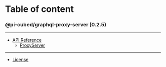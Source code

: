 # Table of content

### @pi-cubed/graphql-proxy-server (0.2.5)

---

-   [API Reference](api.md)
    -   [ProxyServer](api.md#ProxyServer)

---

-   [License](LICENSE.md)
